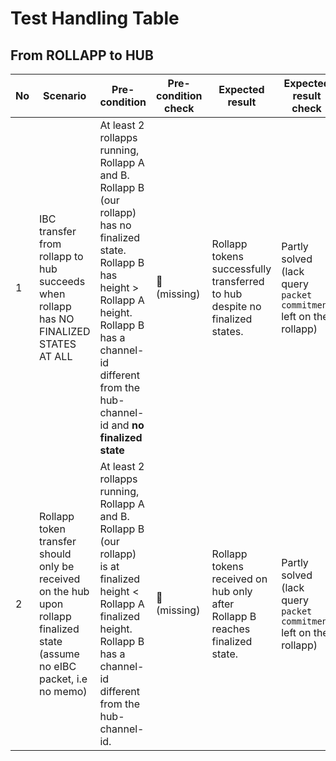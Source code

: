 # Test Handling Table

## From ROLLAPP to HUB

| No | Scenario | Pre-condition | Pre-condition check | Expected result | Expected result check | Covered By |
|----|----------|---------------|---------------------|-----------------|-----------------------|------------|
| 1  | IBC transfer from rollapp to hub succeeds when rollapp has NO FINALIZED STATES AT ALL | At least 2 rollapps running, Rollapp A and B. Rollapp B (our rollapp) has no finalized state. Rollapp B has height > Rollapp A height. Rollapp B has a channel-id different from the hub-channel-id and **no finalized state**| 🛑 <br> (missing) | Rollapp tokens successfully transferred to hub despite no finalized states. | Partly solved <br> (lack query `packet commitment` left on the rollapp) | lacking |
| 2  | Rollapp token transfer should only be received on the hub upon rollapp finalized state (assume no eIBC packet, i.e no memo) | At least 2 rollapps running, Rollapp A and B. Rollapp B (our rollapp) is at finalized height < Rollapp A finalized height. Rollapp B has a channel-id different from the hub-channel-id. | 🛑 <br> (missing) | Rollapp tokens received on hub only after Rollapp B reaches finalized state. | Partly solved <br> (lack query `packet commitment` left on the rollapp) | [ibc_grace_period_test](../tests/ibc_grace_period_test.go) |
